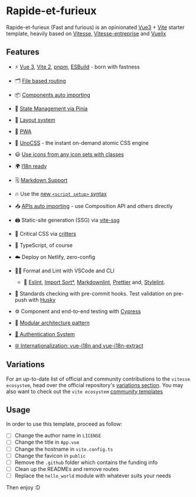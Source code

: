 # Rapide-et-furieux
Rapide-et-furieux (Fast and furious) is an opinionated [Vue3](https://v3.vuejs.org/) + [Vite](https://vitejs.dev/) starter template, heavily based on [Vitesse](https://github.com/antfu/vitesse), [Vitesse-entreprise](https://github.com/FranciscoKloganB/vitesse-enterprise) and [Vuelix](https://github.com/helixsoftco/vuelix)

## Features

- ⚡️ [Vue 3](https://github.com/vuejs/vue-next), [Vite 2](https://github.com/vitejs/vite), [pnpm](https://pnpm.js.org/), [ESBuild](https://github.com/evanw/esbuild) - born with fastness

- 🗂 [File based routing](./app/src/features/hello_world/core/router-views)

- 📦 [Components auto importing](./app/src/global/components)

- 🍍 [State Management via Pinia](https://pinia.esm.dev/)

- 📑 [Layout system](./app/src/layouts)

- 📲 [PWA](https://github.com/antfu/vite-plugin-pwa)

- 🎨 [UnoCSS](https://github.com/antfu/unocss) - the instant on-demand atomic CSS engine

- 😃 [Use icons from any icon sets with classes](https://github.com/antfu/unocss/tree/main/packages/preset-icons)

- 🌍 [I18n ready](./app/locales)

- 🗒 [Markdown Support](https://github.com/antfu/vite-plugin-md)

- 🔥 Use the [new `<script setup>` syntax](https://github.com/vuejs/rfcs/pull/227)

- 📥 [APIs auto importing](https://github.com/antfu/unplugin-auto-import) - use Composition API and others directly

- 🖨 Static-site generation (SSG) via [vite-ssg](https://github.com/antfu/vite-ssg)

- 🦔 Critical CSS via [critters](https://github.com/GoogleChromeLabs/critters)

- 🦾 TypeScript, of course

- ☁️ Deploy on Netlify, zero-config

- 👮🏻 Format and Lint with VSCode and CLI
  - 💾 [Eslint](https://eslint.org/), [Import Sort*](https://github.com/renke/import-sort),
  [Markdownlint](https://github.com/DavidAnson/markdownlint), [Prettier](https://prettier.io/)
  and, [Stylelint](https://stylelint.io/).

- 🤖 Standards checking with pre-commit hooks. Test validation on pre-push with [Husky](https://github.com/typicode/husky)

- ⚙️ Component and end-to-end testing with [Cypress](https://cypress.io/)

- 👷 [Modular architecture pattern](https://www.shamscorner.com/blog/vue-3-vite-modular-architecture-vitesse)

- [👤 Authentication System](https://github.com/helixsoftco/vuelix/blob/main/README.md#-authentication-system)

- [🌐 Internationalization: vue-i18n and vue-i18n-extract](https://github.com/helixsoftco/vuelix/blob/main/README.md#-internationalization-vue-i18n-and-vue-i18n-extract)


## Variations

For an up-to-date list of official and community contributions to the `vitesse ecosystem`, head over the official repository's [variations section](https://github.com/antfu/vitesse#variations).
You may also want to check out the `vite ecosystem` [community templates](https://github.com/vitejs/awesome-vite#templates)

## Usage

In order to use this template, proceed as follow:
- [ ] Change the author name in `LICENSE`
- [ ] Change the title in `App.vue`
- [ ] Change the hostname in `vite.config.ts`
- [ ] Change the favicon in `public`
- [ ] Remove the `.github` folder which contains the funding info
- [ ] Clean up the READMEs and remove routes
- [ ] Replace the `hello_world` module with whatever suits your needs

Then enjoy :D
